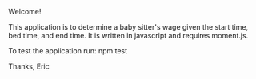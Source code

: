 Welcome!

This application is to determine a baby sitter's wage given the start time, bed time, and end time.  It is written in javascript and requires moment.js.

To test the application run: npm test


Thanks,
Eric